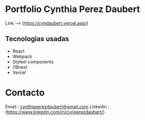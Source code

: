 # Portfolio Cynthia Perez Daubert

Link --> (https://cyndaubert.vercel.app/)

## Tecnologias usadas

- React
- Webpack
- Styled-components
- i18next
- Vercel

# Contacto
Email : cynthiaperezdaubert@gmail.com
Linkedin : (https://www.linkedin.com/in/cynperezdaubert/)
